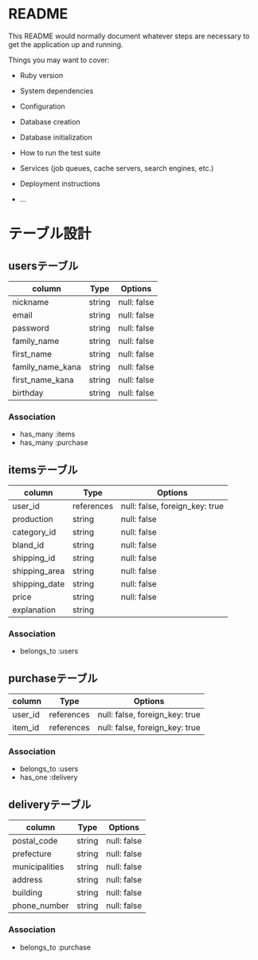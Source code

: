 # README

This README would normally document whatever steps are necessary to get the
application up and running.

Things you may want to cover:

* Ruby version

* System dependencies

* Configuration

* Database creation

* Database initialization

* How to run the test suite

* Services (job queues, cache servers, search engines, etc.)

* Deployment instructions

* ...

# テーブル設計

## usersテーブル

|  column                         | Type            | Options           |
| ---------------------- | ---------- | --------------- |
| nickname                       | string         | null: false         |
| email                              | string          | null: false         |
| password                       | string          | null: false         |
| family_name                  | string          | null: false         |
| first_name                      | string          | null: false          |
| family_name_kana         | string          | null: false          |
| first_name_kana            | string          | null: false          |
| birthday                         | string          | null: false          |

### Association

- has_many :items
- has_many :purchase


## itemsテーブル

|  column  | Type         | Options         |
| ------------------ | ----------   | --------------- |
| user_id                   | references   | null: false, foreign_key: true  |
| production              | string          | null: false          |
| category_id             | string          | null: false          |
| bland_id                  | string          | null: false          |
| shipping_id             | string          | null: false          |
| shipping_area         | string          | null: false          |
| shipping_date         | string          | null: false          |
| price                         | string          | null: false          |
| explanation              | string         |                            |


### Association

- belongs_to :users

## purchaseテーブル

|  column       | Type              | Options                                    |
| ----------- | ------------- | ---------------------------- |
| user_id         | references    | null: false, foreign_key: true  |
| item_id         | references    | null: false, foreign_key: true  |


### Association

- belongs_to :users
- has_one :delivery

## deliveryテーブル

|  column                | Type           | Options             |
| ----------------- | ---------- | --------------- |
| postal_code         | string         | null: false          |
| prefecture            | string          | null: false          |
| municipalities      | string          | null: false          |
| address                | string          | null: false          |
| building                | string          | null: false          |
| phone_number    | string          | null: false          |

### Association

- belongs_to :purchase